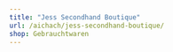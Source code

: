 ```yaml
---
title: "Jess Secondhand Boutique"
url: /aichach/jess-secondhand-boutique/
shop: Gebrauchtwaren
---
```

